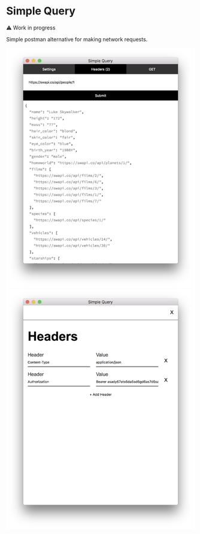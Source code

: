# Simple Query

⚠️ Work in progress

Simple postman alternative for making network requests.

![Main Screen](homescreen.png)
![Headers](headers.png)
